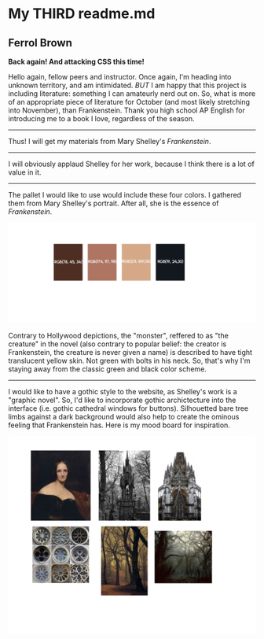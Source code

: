 # My THIRD readme.md

## Ferrol Brown

**Back again! And attacking CSS this time!**

Hello again, fellow peers and instructor. Once again, I'm heading into unknown territory, and am intimidated. *BUT* I am happy that this project is including literature: something I can amateurly nerd out on. So, what is more of an appropriate piece of literature for October (and most likely stretching into November), than Frankenstein. Thank you high school AP English for introducing me to a book I love, regardless of the season.

---

Thus! I will get my materials from Mary Shelley's *Frankenstein*.

___

I will obviously applaud Shelley for her work, because I think there is a lot of value in it.
___

The pallet I would like to use would include these four colors. I gathered them from Mary Shelley's portrait. After all, she is the essence of *Frankenstein*.

![image of Pallet for Frankenstein site](./images/shelleyPallet.png)

Contrary to Hollywood depictions, the "monster", reffered to as "the creature" in the novel (also contrary to popular belief: the creator is Frankenstein, the creature is never given a name) is described to have tight translucent yellow skin. Not green with bolts in his neck. So, that's why I'm staying away from the classic green and black color scheme. 

---

I would like to have a gothic style to the website, as Shelley's work is a "graphic novel". So, I'd like to incorporate gothic archictecture into the interface (i.e. gothic cathedral windows for buttons). Silhouetted bare tree limbs against a dark background would also help to create the ominous feeling that Frankenstein has. Here is my mood board for inspiration.

![image of Frankstein Site mood board](./images/ShelleyMoodBoard.png)
